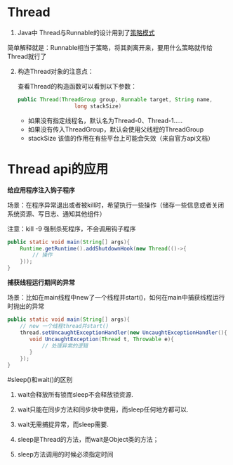 # Thread 

1. Java中 Thread与Runnable的设计用到了[策略模式](https://www.runoob.com/design-pattern/strategy-pattern.html)

简单解释就是：Runnable相当于策略，将其剥离开来，要用什么策略就传给Thread就行了



2. 构造Thread对象的注意点：

   查看Thread的构造函数可以看到以下参数：

   ```java
   public Thread(ThreadGroup group, Runnable target, String name,
                     long stackSize)
   ```

   - 如果没有指定线程名，默认名为Thread-0、Thread-1.....
   - 如果没有传入ThreadGroup，默认会使用父线程的ThreadGroup
   - stackSize 该值的作用在有些平台上可能会失效（来自官方api文档）

# Thread api的应用

**给应用程序注入钩子程序**

场景：在程序异常退出或者被kill时，希望执行一些操作（储存一些信息或者关闭系统资源、写日志、通知其他组件）

注意：kill -9 强制杀死程序，不会调用钩子程序

```java
public static void main(String[] args){
	Runtime.getRuntime().addShutdownHook(new Thread(()->{
 		// 操作       
    }));
}
```



**捕获线程运行期间的异常**

场景：比如在main线程中new了一个线程并start()，如何在main中捕获线程运行时抛出的异常

```java
public static void main(String[] args){
	// new 一个线程thread并start()
    thread.setUncaughtExceptionHandler(new UncaughtExceptionHandler(){
       void UncaughtException(Thread t, Throwable e){
           // 处理异常的逻辑
       }
    });
}
```



#sleep()和wait()的区别

1. wait会释放所有锁而sleep不会释放锁资源.

2. wait只能在同步方法和同步块中使用，而sleep任何地方都可以.

3. wait无需捕捉异常，而sleep需要.

4. sleep是Thread的方法，而wait是Object类的方法；

5. sleep方法调用的时候必须指定时间 

   



